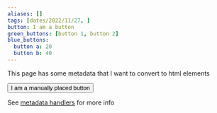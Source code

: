 ```yaml
---
aliases: []
tags: [dates/2022/11/27, ]
button: I am a button
green_buttons: [button 1, button 2]
blue_buttons: 
  button a: 20
  button b: 40
---
```


This page has some metadata that I want to convert to html elements

<button class="button">I am a manually placed button</button>

See [metadata handlers](https://github.com/Yarden-zmr/obsidian-zola-plus/blob/main/metadata_handlers.py) for more info

